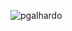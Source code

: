 ![pgalhardo](https://github-readme-stats.vercel.app/api?username=pgalhardo&show_icons=true&theme=dark&count_private=true)

